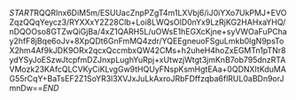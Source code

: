 $START$RQQRInx6DiM5m/ESUUacZnpPZgT4m1LXVbj6/iJ0iYXo7UkPMJ+EVOZqzQQqYeycz3/RYXXxY2Z28Clb+Loi8LWQsOlD0nYx9LzRjKG2HAHxaYHQ/nDQOOso8GTZwQiGjBa/4xZ1QARH5L/uOWsE1hEGXcKjne+syVWOaFuPChay2hfF8jBqe6oJv+8XpQDt6GnFmMQ4zdr/YQEEgneuoFSguLmkb0lgN9psToX2hm4Af9kJDK9ORx2qcxQccmbxQW42CMs+h2uheH4hoZxEGMTn1pTNr8ydYSyJoESzwJtcpfmDZJnxpLughYuRpj+xUtwzjWtgt3jmKnB7ob795dnzRTAVMozk23KAfcQLCVKyCiKLvgGw9tHQUyFNspKsmHgtEAa+0QDNXItKduMAG55rCqY+BaTsEF2Z1SoYR3l3XVJxJuLkAxroJRbFDffzqba6flRUL0aBDn9orJmnDw==$END$
